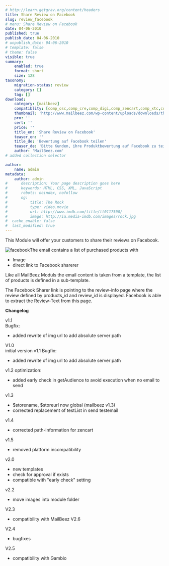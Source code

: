 ```yaml
---
# http://learn.getgrav.org/content/headers
title: Share Review on Facebook
slug: review_facebook
# menu: Share Review on Facebook
date: 04-06-2010
published: true
publish_date: 04-06-2010
# unpublish_date: 04-06-2010
# template: false
# theme: false
visible: true
summary:
    enabled: true
    format: short
    size: 128
taxonomy:
    migration-status: review
    category: []
    tag: []
download:
    category: [mailbeez]
    compatiblity: [comp_osc,comp_cre,comp_digi,comp_zencart,comp_xtc,comp_gambio]
    thumbnail: 'http://www.mailbeez.com/wp-content/uploads/downloads/thumbnails/2010/06/facebook_112.png'
    pro: ''
    cert: ''
    price: ''
    title_en: 'Share Review on Facebook'
    teaser_en: ''
    title_de: 'Bewertung auf Facebook teilen'
    teaser_de: 'Bitte Kunden, ihre Produktbewertung auf Facebook zu teilen'
    author: 'MailBeez.com'
# added collection selector

author:
    name: admin
metadata:
    author: admin
#      description: Your page description goes here
#      keywords: HTML, CSS, XML, JavaScript
#      robots: noindex, nofollow
#      og:
#          title: The Rock
#          type: video.movie
#          url: http://www.imdb.com/title/tt0117500/
#          image: http://ia.media-imdb.com/images/rock.jpg
#  cache_enable: false
#  last_modified: true
---
```


This Module will offer your customers to share their reviews on Facebook.

![](http://www.mailbeez.com/wp-content/uploads/2010/06/facebook.png "facebook")The email contains a list of purchased products with

- Image
- direct link to Facebook sharerer

Like all MailBeez Moduls the email content is taken from a template, the list of products is defined in a sub-template.

The Facebook Sharer link is pointing to the review-info page where the review defined by products\_id and review\_id is displayed. Facebook is able to extract the Review-Text from this page.

**Changelog**

v1.1  
 Bugfix:  
 - added rewrite of img url to add absolute server path

V1.0  
 initial version
v1.1 
Bugfix:
- added rewrite of img url to add absolute server path


v1.2 
optimization:
- added early check in getAudience to avoid execution when no email to send


v1.3
- $storename, $storeurl now global (mailbeez v1.3)
- corrected replacement of testList in send testemail

v1.4
- corrected path-information for zencart


v1.5
- removed platform incompatibility



v2.0
- new templates
- check for approval if exists
- compatible with "early check" setting

v2.2
- move images into module folder

V2.3
- compatibility with MailBeez V2.6

V2.4
- bugfixes

V2.5
- compatibility with Gambio